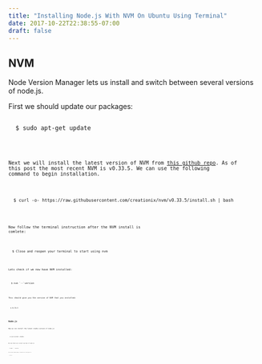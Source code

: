 ```yaml
---
title: "Installing Node.js With NVM On Ubuntu Using Terminal"
date: 2017-10-22T22:38:55-07:00
draft: false
---
```


## NVM

Node Version Manager lets us install and switch between several versions of node.js.

First we should update our packages:
<pre class="code">
<code>
  $ sudo apt-get update
<code>
</pre>

Next we will install the latest version of NVM from [this github repo](https://github.com/creationix/nvm). As of this post the most recent NVM is v0.33.5. We can use the following command to begin installation.

<pre class="code">
<code>
  $ curl -o- https://raw.githubusercontent.com/creationix/nvm/v0.33.5/install.sh | bash
<code>
</pre>

Now follow the terminal instruction after the NVM install is comlete:
<pre class="code">
<code>
  $ Close and reopen your terminal to start using nvm
<code>
</pre>

Lets check if we now have NVM installed:
<pre class="code">
<code>
  $ nvm `--`version
<code>
</pre>

This should give you the version of NVM that you installed:
<pre class="code">
<code>
  $ 0.33.5
<code>
</pre>

## Node.js

Now we can install the latest stable version of node.js:
<pre class="code">
<code>
  $ nvm install stable
<code>
</pre>

We can check our current version of node.js:
<pre class="code">
<code>
  $ node `--`version
<code>
</pre>

The current stable node.js version as of this post is:
<pre class="code">
<code>
  $ v8.7.0
<code>
</pre>


